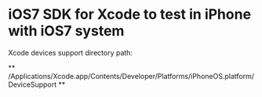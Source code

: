 # iOS7 SDK for Xcode to test in iPhone with iOS7 system

Xcode devices support directory path:

** /Applications/Xcode.app/Contents/Developer/Platforms/iPhoneOS.platform/DeviceSupport **

